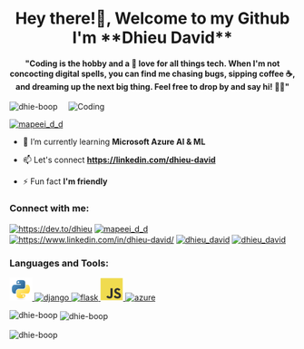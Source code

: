 <h1 align="center">Hey there!👋, Welcome to my Github I'm **Dhieu David** </h1>
<h4 align="center">"Coding is the hobby and a 💖 love for all things tech. When I'm not concocting digital spells, you can find me chasing bugs, sipping coffee ☕️, and dreaming up the next big thing. Feel free to drop by and say hi! 🚀✨"</h4>
<img align="right" alt="Coding" width="400" src="https://cdn.dribbble.com/users/330915/screenshots/3587000/10_coding_dribbble.gif">

<p align="left"> <img src="https://komarev.com/ghpvc/?username=dhie-boop&label=Profile%20views&color=0e75b6&style=flat" alt="dhie-boop" /> </p>

<p align="left"> <a href="https://twitter.com/mapeei_d_d" target="blank"><img src="https://img.shields.io/twitter/follow/mapeei_d_d?logo=twitter&style=for-the-badge" alt="mapeei_d_d" /></a> </p>

- 🌱 I’m currently learning **Microsoft Azure AI & ML**
- 📫 Let's connect **https://linkedin.com/dhieu-david**

- ⚡ Fun fact **I'm friendly**

<h3 align="left">Connect with me:</h3>
<p align="left">
<a href="https://dev.to/https://dev.to/dhieu" target="blank"><img align="center" src="https://raw.githubusercontent.com/rahuldkjain/github-profile-readme-generator/master/src/images/icons/Social/devto.svg" alt="https://dev.to/dhieu" height="30" width="40" /></a>
<a href="https://twitter.com/mapeei_d_d" target="blank"><img align="center" src="https://raw.githubusercontent.com/rahuldkjain/github-profile-readme-generator/master/src/images/icons/Social/twitter.svg" alt="mapeei_d_d" height="30" width="40" /></a>
<a href="https://linkedin.com/in/https://www.linkedin.com/in/dhieu-david/" target="blank"><img align="center" src="https://raw.githubusercontent.com/rahuldkjain/github-profile-readme-generator/master/src/images/icons/Social/linked-in-alt.svg" alt="https://www.linkedin.com/in/dhieu-david/" height="30" width="40" /></a>
<a href="https://fb.com/dhieu_david" target="blank"><img align="center" src="https://raw.githubusercontent.com/rahuldkjain/github-profile-readme-generator/master/src/images/icons/Social/facebook.svg" alt="dhieu_david" height="30" width="40" /></a>
<a href="https://instagram.com/dhieu_david" target="blank"><img align="center" src="https://raw.githubusercontent.com/rahuldkjain/github-profile-readme-generator/master/src/images/icons/Social/instagram.svg" alt="dhieu_david" height="30" width="40" /></a>
</p>

<h3 align="left">Languages and Tools:</h3>
<p align="left"> <a href="https://www.python.org" target="_blank" rel="noreferrer"> <img src="https://raw.githubusercontent.com/devicons/devicon/master/icons/python/python-original.svg" alt="python" width="40" height="40"/> </a> <a href="https://www.djangoproject.com/" target="_blank" rel="noreferrer"> <img src="https://cdn.worldvectorlogo.com/logos/django.svg" alt="django" width="40" height="40"/> </a> <a href="https://flask.palletsprojects.com/" target="_blank" rel="noreferrer"> <img src="https://www.vectorlogo.zone/logos/pocoo_flask/pocoo_flask-icon.svg" alt="flask" width="40" height="40"/> </a>  <a href="https://developer.mozilla.org/en-US/docs/Web/JavaScript" target="_blank" rel="noreferrer"> <img src="https://raw.githubusercontent.com/devicons/devicon/master/icons/javascript/javascript-original.svg" alt="javascript" width="40" height="40"/> </a> <a href="https://azure.microsoft.com/en-in/" target="_blank" rel="noreferrer"> <img src="https://www.vectorlogo.zone/logos/microsoft_azure/microsoft_azure-icon.svg" alt="azure" width="40" height="40"/> </a> </p>

<p><img align="left" src="https://github-readme-stats.vercel.app/api/top-langs?username=dhie-boop&show_icons=true&locale=en&layout=compact" alt="dhie-boop" /></p>

<p>&nbsp;<img align="center" src="https://github-readme-stats.vercel.app/api?username=dhie-boop&show_icons=true&locale=en" alt="dhie-boop" /></p>

<p><img align="center" src="https://github-readme-streak-stats.herokuapp.com/?user=dhie-boop&" alt="dhie-boop" /></p>


